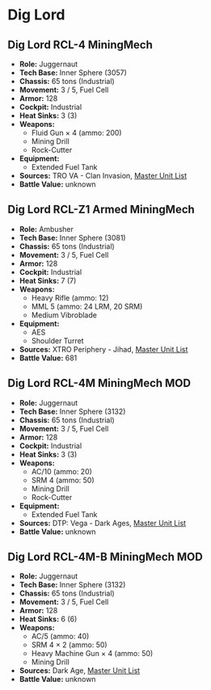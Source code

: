 # Dig Lord
## Dig Lord RCL-4 MiningMech
- **Role:** Juggernaut
- **Tech Base:** Inner Sphere (3057)
- **Chassis:** 65 tons (Industrial)
- **Movement:** 3 / 5, Fuel Cell
- **Armor:** 128
- **Cockpit:** Industrial
- **Heat Sinks:** 3 (3)
- **Weapons:**
  - Fluid Gun × 4 (ammo: 200)
  - Mining Drill
  - Rock-Cutter
- **Equipment:**
  - Extended Fuel Tank
- **Sources:** TRO VA - Clan Invasion, [Master Unit List](http://masterunitlist.info/Unit/Details/4079/dig-lord-rcl-4-miningmech)
- **Battle Value:** unknown

## Dig Lord RCL-Z1 Armed MiningMech
- **Role:** Ambusher
- **Tech Base:** Inner Sphere (3081)
- **Chassis:** 65 tons (Industrial)
- **Movement:** 3 / 5, Fuel Cell
- **Armor:** 128
- **Cockpit:** Industrial
- **Heat Sinks:** 7 (7)
- **Weapons:**
  - Heavy Rifle (ammo: 12)
  - MML 5 (ammo: 24 LRM, 20 SRM)
  - Medium Vibroblade
- **Equipment:**
  - AES
  - Shoulder Turret
- **Sources:** XTRO Periphery - Jihad, [Master Unit List](http://masterunitlist.info/Unit/Details/5565/dig-lord-rcl-z1-armed-miningmech)
- **Battle Value:** 681

## Dig Lord RCL-4M MiningMech MOD
- **Role:** Juggernaut
- **Tech Base:** Inner Sphere (3132)
- **Chassis:** 65 tons (Industrial)
- **Movement:** 3 / 5, Fuel Cell
- **Armor:** 128
- **Cockpit:** Industrial
- **Heat Sinks:** 3 (3)
- **Weapons:**
  - AC/10 (ammo: 20)
  - SRM 4 (ammo: 50)
  - Mining Drill
  - Rock-Cutter
- **Equipment:**
  - Extended Fuel Tank
- **Sources:** DTP: Vega - Dark Ages, [Master Unit List](http://masterunitlist.info/Unit/Details/5542/dig-lord-rcl-4m-miningmech-mod)
- **Battle Value:** unknown

## Dig Lord RCL-4M-B MiningMech MOD
- **Role:** Juggernaut
- **Tech Base:** Inner Sphere (3132)
- **Chassis:** 65 tons (Industrial)
- **Movement:** 3 / 5, Fuel Cell
- **Armor:** 128
- **Heat Sinks:** 6 (6)
- **Weapons:**
  - AC/5 (ammo: 40)
  - SRM 4 × 2 (ammo: 50)
  - Heavy Machine Gun × 4 (ammo: 50)
  - Mining Drill
- **Sources:** Dark Age, [Master Unit List](http://masterunitlist.info/Unit/Details/7829/dig-lord-rcl-4m-b-miningmech-mod)
- **Battle Value:** unknown

